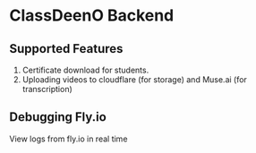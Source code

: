 # ClassDeenO Backend

## Supported Features

1. Certificate download for students.
2. Uploading videos to cloudflare (for storage) and Muse.ai (for transcription)

## Debugging Fly.io

View logs from fly.io in real time
